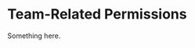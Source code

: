 [title]: # (Team-Related Permissions)
[tags]: # (XXX)
[priority]: # (6455)
# Team-Related Permissions
Something here.
